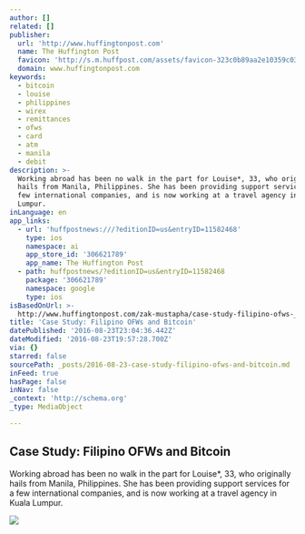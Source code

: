 ```yaml
---
author: []
related: []
publisher:
  url: 'http://www.huffingtonpost.com'
  name: The Huffington Post
  favicon: 'http://s.m.huffpost.com/assets/favicon-323c0b89aa2e10359c0389ac87254b1b.ico'
  domain: www.huffingtonpost.com
keywords:
  - bitcoin
  - louise
  - philippines
  - wirex
  - remittances
  - ofws
  - card
  - atm
  - manila
  - debit
description: >-
  Working abroad has been no walk in the part for Louise*, 33, who originally
  hails from Manila, Philippines. She has been providing support services for a
  few international companies, and is now working at a travel agency in Kuala
  Lumpur.
inLanguage: en
app_links:
  - url: 'huffpostnews:///?editionID=us&entryID=11582468'
    type: ios
    namespace: ai
    app_store_id: '306621789'
    app_name: The Huffington Post
  - path: huffpostnews/?editionID=us&entryID=11582468
    package: '306621789'
    namespace: google
    type: ios
isBasedOnUrl: >-
  http://www.huffingtonpost.com/zak-mustapha/case-study-filipino-ofws-_b_11582468.html
title: 'Case Study: Filipino OFWs and Bitcoin'
datePublished: '2016-08-23T23:04:36.442Z'
dateModified: '2016-08-23T19:57:28.700Z'
via: {}
starred: false
sourcePath: _posts/2016-08-23-case-study-filipino-ofws-and-bitcoin.md
inFeed: true
hasPage: false
inNav: false
_context: 'http://schema.org'
_type: MediaObject

---
```

<article style=""><h1>Case Study: Filipino OFWs and Bitcoin</h1><p>Working abroad has been no walk in the part for Louise*, 33, who originally hails from Manila, Philippines. She has been providing support services for a few international companies, and is now working at a travel agency in Kuala Lumpur.</p><img src="http://i.huffpost.com/gen/4555160/images/o-MANILA-PHILIPPINES-facebook.jpg" /></article>